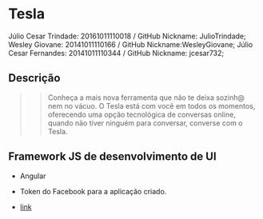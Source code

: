 # Tesla

Júlio Cesar Trindade: 20161011110018 / GitHub Nickname: JulioTrindade;
Wesley Giovane: 20141011110166 / GitHub Nickname:WesleyGiovane;
Júlio Cesar Fernandes: 20141011110344 / GitHub Nickname: jcesar732;

## Descrição

>> Conheça a mais nova ferramenta que não te deixa sozinh@ nem no vácuo. O Tesla está com você em todos os momentos, oferecendo uma opção tecnológica de conversas online, quando não tiver ninguém para conversar, converse com o Tesla.

## Framework JS de desenvolvimento de UI

- Angular

- Token do Facebook para a aplicação criado.

- [link](https://developers.facebook.com/apps/1726212507671986/dashboard/)
